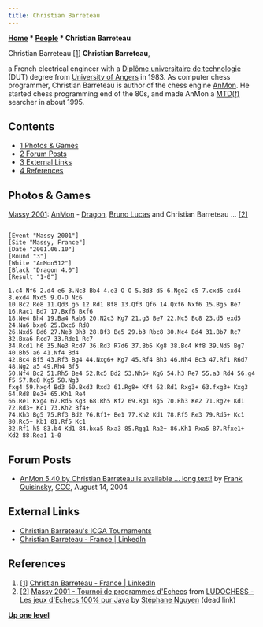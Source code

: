 ```yaml
---
title: Christian Barreteau
---
```

**[Home](Home "Home") * [People](People "People") * Christian Barreteau**

[](https://www.linkedin.com/in/christian-barreteau-795a431a/) Christian Barreteau <a id="cite-note-1" href="#cite-ref-1">[1]</a>
**Christian Barreteau**,

a French electrical engineer with a [Diplôme universitaire de technologie](https://en.wikipedia.org/wiki/University_Institutes_of_Technology) (DUT) degree from [University of Angers](https://en.wikipedia.org/wiki/University_of_Angers) in 1983.
As computer chess programmer, Christian Barreteau is author of the chess engine [AnMon](AnMon "AnMon"). He started chess programming end of the 80s, and made AnMon a [MTD(f)](</MTD(f)> "MTD(f)") searcher in about 1995.

## Contents

- [1 Photos & Games](#photos-.26-games)
- [2 Forum Posts](#forum-posts)
- [3 External Links](#external-links)
- [4 References](#references)

## Photos & Games

[](File:Drag_anm.jpg)
[Massy 2001](Massy_2001 "Massy 2001"): [AnMon](AnMon "AnMon") - [Dragon](Dragon_FR "Dragon FR"), [Bruno Lucas](Bruno_Lucas "Bruno Lucas") and Christian Barreteau ... <a id="cite-note-2" href="#cite-ref-2">[2]</a>

```

[Event "Massy 2001"]
[Site "Massy, France"]
[Date "2001.06.10"]
[Round "3"]
[White "AnMon512"]
[Black "Dragon 4.0"]
[Result "1-0"]

1.c4 Nf6 2.d4 e6 3.Nc3 Bb4 4.e3 O-O 5.Bd3 d5 6.Nge2 c5 7.cxd5 cxd4 8.exd4 Nxd5 9.O-O Nc6 
10.Bc2 Re8 11.Qd3 g6 12.Rd1 Bf8 13.Qf3 Qf6 14.Qxf6 Nxf6 15.Bg5 Be7 16.Rac1 Bd7 17.Bxf6 Bxf6 
18.Ne4 Bh4 19.Ba4 Rab8 20.N2c3 Kg7 21.g3 Be7 22.Nc5 Bc8 23.d5 exd5 24.Na6 bxa6 25.Bxc6 Rd8 
26.Nxd5 Bd6 27.Ne3 Bh3 28.Bf3 Be5 29.b3 Rbc8 30.Nc4 Bd4 31.Bb7 Rc7 32.Bxa6 Rcd7 33.Rde1 Rc7 
34.Rcd1 h6 35.Ne3 Rcd7 36.Rd3 R7d6 37.Bb5 Kg8 38.Bc4 Kf8 39.Nd5 Bg7 40.Bb5 a6 41.Nf4 Bd4 
42.Bc4 Bf5 43.Rf3 Bg4 44.Nxg6+ Kg7 45.Rf4 Bh3 46.Nh4 Bc3 47.Rf1 R6d7 48.Ng2 a5 49.Rh4 Bf5 
50.Nf4 Bc2 51.Rh5 Be4 52.Rc5 Bd2 53.Nh5+ Kg6 54.h3 Re7 55.a3 Rd4 56.g4 f5 57.Rc8 Kg5 58.Ng3 
fxg4 59.hxg4 Bd3 60.Bxd3 Rxd3 61.Rg8+ Kf4 62.Rd1 Rxg3+ 63.fxg3+ Kxg3 64.Rd8 Be3+ 65.Kh1 Re4 
66.Re1 Kxg4 67.Rd5 Kg3 68.Rh5 Kf2 69.Rg1 Bg5 70.Rh3 Ke2 71.Rg2+ Kd1 72.Rd3+ Kc1 73.Kh2 Bf4+ 
74.Kh3 Bg5 75.Rf3 Bd2 76.Rf1+ Be1 77.Kh2 Kd1 78.Rf5 Re3 79.Rd5+ Kc1 80.Rc5+ Kb1 81.Rf5 Kc1 
82.Rf1 h5 83.b4 Kd1 84.bxa5 Rxa3 85.Rgg1 Ra2+ 86.Kh1 Rxa5 87.Rfxe1+ Kd2 88.Rea1 1-0

```

## Forum Posts

- [AnMon 5.40 by Christian Barreteau is available ... long text!](https://www.stmintz.com/ccc/index.php?id=382344) by [Frank Quisinsky](Frank_Quisinsky "Frank Quisinsky"), [CCC](CCC "CCC"), August 14, 2004

## External Links

- [Christian Barreteau's ICGA Tournaments](https://www.game-ai-forum.org/icga-tournaments/person.php?id=11)
- [Christian Barreteau - France | LinkedIn](https://www.linkedin.com/in/christian-barreteau-795a431a/)

## References

1. <a id="cite-ref-1" href="#cite-note-1">[1]</a> [Christian Barreteau - France | LinkedIn](https://www.linkedin.com/in/christian-barreteau-795a431a/)
1. <a id="cite-ref-2" href="#cite-note-2">[2]</a> [Massy 2001 - Tournoi de programmes d'Echecs](http://www.ludochess.com/trn_massy2001/tournoi.php3) from [LUDOCHESS - Les jeux d'Echecs 100% pur Java](http://www.ludochess.com/dotcom/accueil.php3) by [Stéphane Nguyen](St%C3%A9phane_Nguyen "Stéphane Nguyen") (dead link)

**[Up one level](People "People")**


